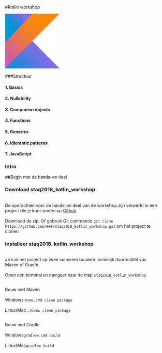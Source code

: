 #Kotlin workshop

![alt text](kotlinlogo.png)

###Structuur

#### 1. Basics
#### 2. Nullability
#### 3. Companion objects
#### 4. Functions
#### 5. Generics
#### 6. Idiomatic patterns
#### 7. JavaScript

### Intro
##Begin met de hands-on deel 

### Download staq2018_kotlin_workshop

<br>De opdrachten voor de hands-on deel van de workshop zijn verwerkt in een project die je kunt vinden op [Github](https://github.com/###/staq2018_kotlin_workshop).</br>
<br>Download de zip. Of gebruik Git commando `git clone https://github.com/###/staq2018_kotlin_workshop.git` om het project te clonen.</br>

### Installeer staq2018_kotlin_workshop
<br>Je kan het project op twee manieren bouwen. namelijk doormiddel van Maven of Gradle.</br> 
<br>Open een terminal en navigeer naar de map `staq2018_kotlin_workshop`.</br>

<br>Bouw met Maven</br>
<br>Windows `mvnw.cmd clean package`</br>
<br>Linux/Mac `./mvnw clean package`</br>

<br>Bouw met Gradle</br>
<br>Windows`gradlew.cmd build`</br>
<br>Linux/Mac`gradlew build`</br>













